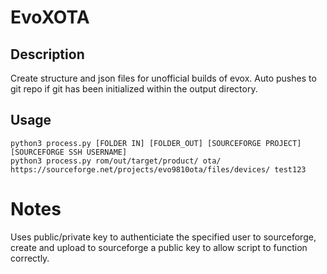 # EvoXOTA

## Description

Create structure and json files for unofficial builds of evox. Auto pushes to git repo if git has been initialized within the output directory.

## Usage

    python3 process.py [FOLDER IN] [FOLDER_OUT] [SOURCEFORGE PROJECT] [SOURCEFORGE SSH USERNAME]
    python3 process.py rom/out/target/product/ ota/ https://sourceforge.net/projects/evo9810ota/files/devices/ test123

# Notes

Uses public/private key to authenticiate the specified user to sourceforge, create and upload to sourceforge a public key to allow script to function correctly.
